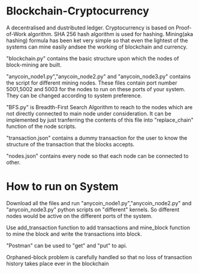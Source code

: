 # Blockchain-Cryptocurrency
A decentralised and dustributed ledger. Cryptocurrency is based on Proof-of-Work algorithm.
SHA 256 hash algorithm is used for hashing. Mining(aka hashing) formula has been ket very simple so that even the lightest of the systems can mine easily andsee the working of blockchain and currency.

"blockchain.py" contains the basic structure upon which the nodes of block-mining are built.

"anycoin_node1.py","anycoin_node2.py" and "anycoin_node3.py" contains the script for different mining nodes. These files contain port number 5001,5002 and 5003 for the nodes to run on these ports of your system. They can be changed according to system preference.

"BFS.py" is Breadth-First Search Algorithm to reach to the nodes which are not directly connected to main node under consideration. It can be implemented by just tranferring the contents of this file into "replace_chain" function of the node scripts.

"transaction.json" contains a dummy transaction for the user to know the structure of the transaction that the blocks accepts.

"nodes.json" contains every node so that each node can be connected to other.

# How to run on System
Download all the files and run "anycoin_node1.py","anycoin_node2.py" and "anycoin_node3.py" python scripts on "different" kernels. So different nodes would be active on the different ports of the system.

Use add_transaction function to add transactions and mine_block function to mine the block and write the transactions into block.

"Postman" can be used to "get" and "put" to api.

Orphaned-block problem is carefully handled so that no loss of transaction history takes place ever in the blockchain




